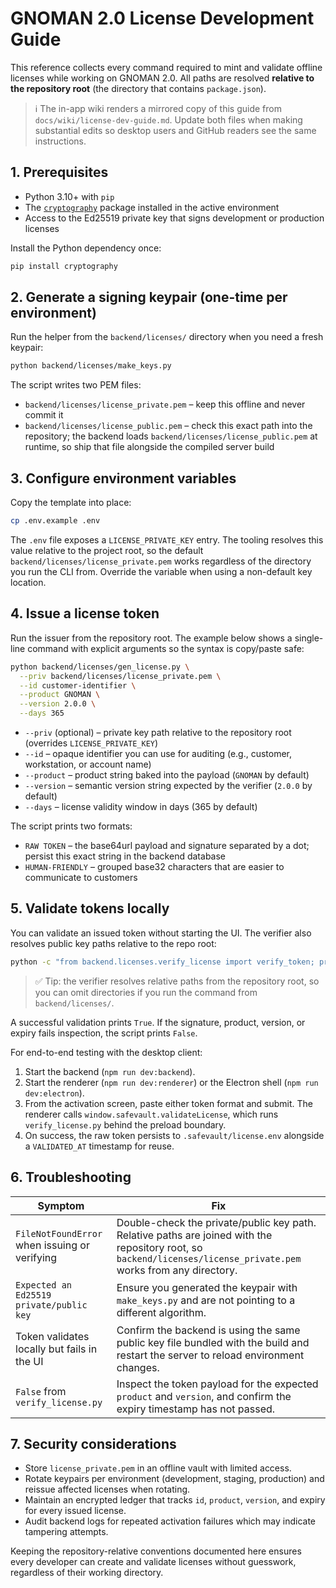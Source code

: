 # GNOMAN 2.0 License Development Guide

This reference collects every command required to mint and validate offline licenses while working on GNOMAN 2.0.
All paths are resolved **relative to the repository root** (the directory that contains `package.json`).

> ℹ️ The in-app wiki renders a mirrored copy of this guide from `docs/wiki/license-dev-guide.md`. Update both files when making
> substantial edits so desktop users and GitHub readers see the same instructions.

## 1. Prerequisites

- Python 3.10+ with `pip`
- The [`cryptography`](https://cryptography.io/) package installed in the active environment
- Access to the Ed25519 private key that signs development or production licenses

Install the Python dependency once:

```bash
pip install cryptography
```

## 2. Generate a signing keypair (one-time per environment)

Run the helper from the `backend/licenses/` directory when you need a fresh keypair:

```bash
python backend/licenses/make_keys.py
```

The script writes two PEM files:

- `backend/licenses/license_private.pem` – keep this offline and never commit it
- `backend/licenses/license_public.pem` – check this exact path into the repository; the backend loads `backend/licenses/license_public.pem` at runtime, so ship that file alongside the compiled server build

## 3. Configure environment variables

Copy the template into place:

```bash
cp .env.example .env
```

The `.env` file exposes a `LICENSE_PRIVATE_KEY` entry. The tooling resolves this value relative to the project root, so the
default `backend/licenses/license_private.pem` works regardless of the directory you run the CLI from. Override the variable when
using a non-default key location.

## 4. Issue a license token

Run the issuer from the repository root. The example below shows a single-line command with explicit arguments so the syntax is
copy/paste safe:

```bash
python backend/licenses/gen_license.py \
  --priv backend/licenses/license_private.pem \
  --id customer-identifier \
  --product GNOMAN \
  --version 2.0.0 \
  --days 365
```

- `--priv` (optional) – private key path relative to the repository root (overrides `LICENSE_PRIVATE_KEY`)
- `--id` – opaque identifier you can use for auditing (e.g., customer, workstation, or account name)
- `--product` – product string baked into the payload (`GNOMAN` by default)
- `--version` – semantic version string expected by the verifier (`2.0.0` by default)
- `--days` – license validity window in days (365 by default)

The script prints two formats:

- `RAW TOKEN` – the base64url payload and signature separated by a dot; persist this exact string in the backend database
- `HUMAN-FRIENDLY` – grouped base32 characters that are easier to communicate to customers

## 5. Validate tokens locally

You can validate an issued token without starting the UI. The verifier also resolves public key paths relative to the repo root:

```bash
python -c "from backend.licenses.verify_license import verify_token; print(verify_token('backend/licenses/license_public.pem', 'base64url.payload.base64url.signature', 'GNOMAN', '2.0.0'))"
```

> ✅ Tip: the verifier resolves relative paths from the repository root, so you can omit directories if you run the command from `backend/licenses/`.

A successful validation prints `True`. If the signature, product, version, or expiry fails inspection, the script prints `False`.

For end-to-end testing with the desktop client:

1. Start the backend (`npm run dev:backend`).
2. Start the renderer (`npm run dev:renderer`) or the Electron shell (`npm run dev:electron`).
3. From the activation screen, paste either token format and submit. The renderer calls `window.safevault.validateLicense`, which runs `verify_license.py` behind the preload boundary.
4. On success, the raw token persists to `.safevault/license.env` alongside a `VALIDATED_AT` timestamp for reuse.

## 6. Troubleshooting

| Symptom | Fix |
| --- | --- |
| `FileNotFoundError` when issuing or verifying | Double-check the private/public key path. Relative paths are joined with the repository root, so `backend/licenses/license_private.pem` works from any directory. |
| `Expected an Ed25519 private/public key` | Ensure you generated the keypair with `make_keys.py` and are not pointing to a different algorithm. |
| Token validates locally but fails in the UI | Confirm the backend is using the same public key file bundled with the build and restart the server to reload environment changes. |
| `False` from `verify_license.py` | Inspect the token payload for the expected `product` and `version`, and confirm the expiry timestamp has not passed. |

## 7. Security considerations

- Store `license_private.pem` in an offline vault with limited access.
- Rotate keypairs per environment (development, staging, production) and reissue affected licenses when rotating.
- Maintain an encrypted ledger that tracks `id`, `product`, `version`, and expiry for every issued license.
- Audit backend logs for repeated activation failures which may indicate tampering attempts.

Keeping the repository-relative conventions documented here ensures every developer can create and validate licenses without
guesswork, regardless of their working directory.
